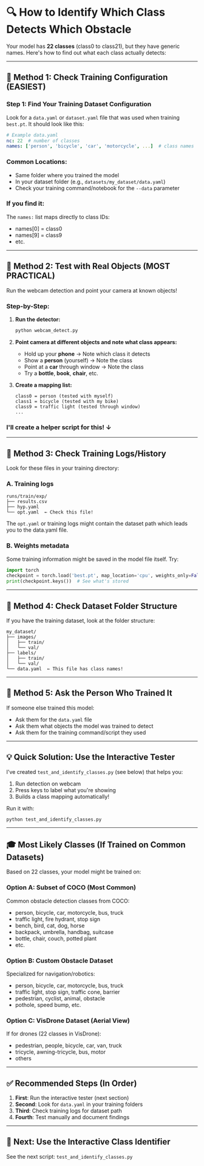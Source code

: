 # 🔍 How to Identify Which Class Detects Which Obstacle

Your model has **22 classes** (class0 to class21), but they have generic names. Here's how to find out what each class actually detects:

---

## 🎯 **Method 1: Check Training Configuration (EASIEST)**

### Step 1: Find Your Training Dataset Configuration

Look for a `data.yaml` or `dataset.yaml` file that was used when training `best.pt`. It should look like this:

```yaml
# Example data.yaml
nc: 22  # number of classes
names: ['person', 'bicycle', 'car', 'motorcycle', ...]  # class names
```

### Common Locations:
- Same folder where you trained the model
- In your dataset folder (e.g., `datasets/my_dataset/data.yaml`)
- Check your training command/notebook for the `--data` parameter

### If you find it:
The `names:` list maps directly to class IDs:
- names[0] = class0
- names[9] = class9
- etc.

---

## 🎯 **Method 2: Test with Real Objects (MOST PRACTICAL)**

Run the webcam detection and point your camera at known objects!

### Step-by-Step:

1. **Run the detector:**
   ```cmd
   python webcam_detect.py
   ```

2. **Point camera at different objects and note what class appears:**
   - Hold up your **phone** → Note which class it detects
   - Show a **person** (yourself) → Note the class
   - Point at a **car** through window → Note the class
   - Try a **bottle**, **book**, **chair**, etc.

3. **Create a mapping list:**
   ```
   class0 = person (tested with myself)
   class1 = bicycle (tested with my bike)
   class9 = traffic light (tested through window)
   ...
   ```

### I'll create a helper script for this! ↓

---

## 🎯 **Method 3: Check Training Logs/History**

Look for these files in your training directory:

### A. Training logs
```
runs/train/exp/
├── results.csv
├── hyp.yaml
└── opt.yaml  ← Check this file!
```

The `opt.yaml` or training logs might contain the dataset path which leads you to the data.yaml file.

### B. Weights metadata
Some training information might be saved in the model file itself. Try:
```python
import torch
checkpoint = torch.load('best.pt', map_location='cpu', weights_only=False)
print(checkpoint.keys())  # See what's stored
```

---

## 🎯 **Method 4: Check Dataset Folder Structure**

If you have the training dataset, look at the folder structure:

```
my_dataset/
├── images/
│   ├── train/
│   └── val/
├── labels/
│   ├── train/
│   └── val/
└── data.yaml  ← This file has class names!
```

---

## 🎯 **Method 5: Ask the Person Who Trained It**

If someone else trained this model:
- Ask them for the `data.yaml` file
- Ask them what objects the model was trained to detect
- Ask them for the training command/script they used

---

## 💡 **Quick Solution: Use the Interactive Tester**

I've created `test_and_identify_classes.py` (see below) that helps you:
1. Run detection on webcam
2. Press keys to label what you're showing
3. Builds a class mapping automatically!

Run it with:
```cmd
python test_and_identify_classes.py
```

---

## 🎓 **Most Likely Classes (If Trained on Common Datasets)**

Based on 22 classes, your model might be trained on:

### Option A: Subset of COCO (Most Common)
Common obstacle detection classes from COCO:
- person, bicycle, car, motorcycle, bus, truck
- traffic light, fire hydrant, stop sign
- bench, bird, cat, dog, horse
- backpack, umbrella, handbag, suitcase
- bottle, chair, couch, potted plant
- etc.

### Option B: Custom Obstacle Dataset
Specialized for navigation/robotics:
- person, bicycle, car, motorcycle, bus, truck
- traffic light, stop sign, traffic cone, barrier
- pedestrian, cyclist, animal, obstacle
- pothole, speed bump, etc.

### Option C: VisDrone Dataset (Aerial View)
If for drones (22 classes in VisDrone):
- pedestrian, people, bicycle, car, van, truck
- tricycle, awning-tricycle, bus, motor
- others

---

## ✅ **Recommended Steps (In Order)**

1. **First**: Run the interactive tester (next section)
2. **Second**: Look for `data.yaml` in your training folders
3. **Third**: Check training logs for dataset path
4. **Fourth**: Test manually and document findings

---

## 🚀 **Next: Use the Interactive Class Identifier**

See the next script: `test_and_identify_classes.py`
